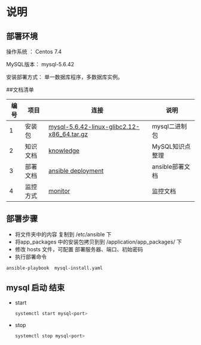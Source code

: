 # 说明

## 部署环境

操作系统 ： Centos 7.4

MySQL版本： mysql-5.6.42

安装部署方式： 单一数据库程序，多数据库实例。

##文档清单

| 编号 | 项目     | 连接                                                         | 说明            |
| ---- | -------- | ------------------------------------------------------------ | --------------- |
| 1    | 安装包   | [mysql-5.6.42-linux-glibc2.12-x86_64.tar.gz](https://pan.baidu.com/s/1GVFQvnuVmcp2MMZcFs1Nug) | mysql二进制包   |
| 2    | 知识文档 | [knowledge](knowledge)                                       | MySQL知识点整理 |
| 3    | 部署文档 | [ansible deployment](./ansible_deploy)                       | ansible部署文档 |
| 4    | 监控方式 | [monitor](Monitor)                                           | 监控文档        |

## 部署步骤

- 将文件夹中的内容 复制到 /etc/ansible 下
- 将app_packages 中的安装包拷贝到到 /application/app_packages/ 下
- 修改 hosts 文件，可配置 部署服务器、端口、初始密码
- 执行部署命令
```
ansible-playbook  mysql-install.yaml 
```

## mysql 启动 结束

- start

  ```bash
  systemctl start mysql<port> 
  ```

- stop

  ```bash
  systemctl stop mysql<port> 
  ```
